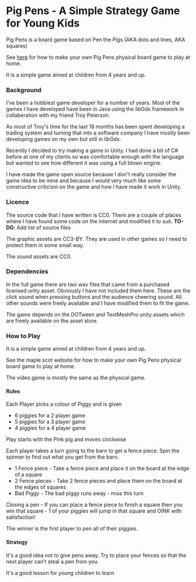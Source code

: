 # Pig Pens - A Simple Strategy Game for Young Kids

Pig Pens is a board game based on Pen the Pigs (AKA dots and lines, AKA squares)

See <a href="http://maple.scot/index.php/our-games/18-pig-pens">here</a> for how to make your own Pig Pens physical board game to play at home.

It is a simple game aimed at children from 4 years and up.

### Background

I've been a hobbiest game developer for a number of years.
Most of the games I have developed have been in Java using the libGdx framework in collaberation with my friend Troy Peterson.

As most of Troy's time for the last 18 months has been spent developing a trading system and turning that into a software company I have mostly been developing games on my own but still in libGdx.

Recently I decided to try making a game in Unity. I had done a bit of C# before at one of my clients so was comfortable enough with the language but wanted to see how different it was using a full blown engine.

I have made the game open source because I don't really consider the game idea to be mine and because I would very much like some constructive criticism on the game and how I have made it work in Unity.

### Licence

The source code that I have written is CC0.
There are a couple of places where I have found some code on the internet and modified it to suit.
**TO-DO**: Add list of source files

The graphic assets are CC3-BY. They are used in other games so I need to protect them in some small way.

The sound assets are CC0.

### Dependencies

In the full game there are two wav files that came from a purchased licensed unity asset. Obviously I have not included them here.
These are the click sound when pressing buttons and the audience cheering sound. All other sounds were freely available and I have modified them to fit the game.

The game depends on the DOTween and TextMeshPro unity assets which are freely available on the asset store.


### How to Play

It is a simple game aimed at children from 4 years and up.

See the maple.scot website for how to make your own Pig Pens physical board game to play at home.

The video game is mostly the same as the physical game.

#### Rules
Each Player picks a colour of Piggy and is given

* 6 piggies for a 2 player game
* 5 piggies for a 3 player game
* 4 piggies for a 4 player game

Play starts with the Pink pig and moves clockwise

Each player takes a turn going to the barn to get a fence piece. Spin the spinner to find out what you get from the barn.

* 1 Fence piece - Take a fence piece and place it on the board at the edge of a square
* 2 Fence pieces - Take 2 fence pieces and place them on the board at the edges of squares
* Bad Piggy - The bad piggy runs away - miss this turn

Closing a pen - If you can place a fence piece to finish a square then you win that square - 1 of your piggies will jump in that square and OINK with satisfaction!

The winner is the first player to pen all of their piggies.
 

#### Strategy
It's a good idea not to give pens away. Try to place your fences so that the next player can't steal a pen from you.

It's a good lesson for young children to learn


